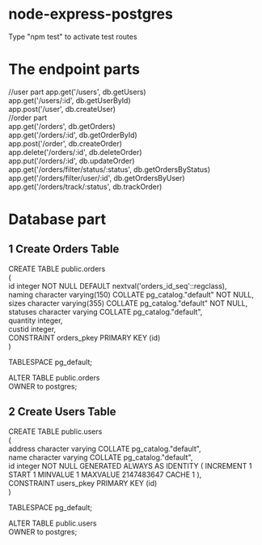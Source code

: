 # node-express-postgres

Type "npm test" to activate test routes

# The endpoint parts

//user part
app.get('/users', db.getUsers)<br/>
app.get('/users/:id', db.getUserById)<br/>
app.post('/user', db.createUser)<br/>
//order part<br/>
app.get('/orders', db.getOrders)<br/>
app.get('/orders/:id', db.getOrderById)<br/>
app.post('/order', db.createOrder)<br/>
app.delete('/orders/:id', db.deleteOrder)<br/>
app.put('/orders/:id', db.updateOrder)<br/>
app.get('/orders/filter/status/:status', db.getOrdersByStatus)<br/>
app.get('/orders/filter/user/:id', db.getOrdersByUser)<br/>
app.get('/orders/track/:status', db.trackOrder)<br/>

# Database part

## 1 Create Orders Table
CREATE TABLE public.orders <br/>
(<br/>
    id integer NOT NULL DEFAULT nextval('orders_id_seq'::regclass), <br/>
    naming character varying(150) COLLATE pg_catalog."default" NOT NULL, <br/>
    sizes character varying(355) COLLATE pg_catalog."default" NOT NULL, <br/>
    statuses character varying COLLATE pg_catalog."default", <br/>
    quantity integer, <br/>
    custid integer, <br/>
    CONSTRAINT orders_pkey PRIMARY KEY (id) <br/>
)<br/>

TABLESPACE pg_default;<br/>

ALTER TABLE public.orders<br/>
    OWNER to postgres;<br/>

## 2 Create Users Table
CREATE TABLE public.users<br/>
(<br/>
    address character varying COLLATE pg_catalog."default",<br/>
    name character varying COLLATE pg_catalog."default",<br/>
    id integer NOT NULL GENERATED ALWAYS AS IDENTITY ( INCREMENT 1 START 1 MINVALUE 1 MAXVALUE 2147483647 CACHE 1 ),<br/>
    CONSTRAINT users_pkey PRIMARY KEY (id)<br/>
)<br/>

TABLESPACE pg_default;<br/>

ALTER TABLE public.users<br/>
    OWNER to postgres;<br/>